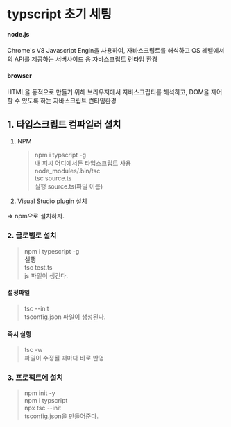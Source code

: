 # typscript 초기 세팅

#### node.js

Chrome's V8 Javascript Engin을 사용하여, 자바스크립트를 해석하고 OS 레벨에서의 API를 제공하는 서버사이드 용 자바스크립트 런타임 환경

#### browser

HTML을 동적으로 만들기 위해 브라우저에서 자바스크립티를 해석하고, DOM을 제어할 수 있도록 하는 자바스크립트 런타임환경

## 1. 타입스크립트 컴파일러 설치

1. NPM

   > npm i typscript -g  
   > 내 피씨 어디에서든 타입스크립트 사용  
   > node_modules/.bin/tsc  
   > tsc source.ts  
   > 실행 source.ts(파일 이름)

2. Visual Studio plugin 설치

=> npm으로 설치하자.

### 2. 글로벌로 설치

> npm i typescript -g  
> **실행**  
> tsc test.ts  
> js 파일이 생긴다.

#### 설정파일

> tsc --init  
> tsconfig.json 파일이 생성된다.  

#### 즉시 실행

> tsc -w  
> 파일이 수정될 때마다 바로 반영  

### 3. 프로젝트에 설치

> npm init -y  
> npm i typscript  
> npx tsc --init  
> tsconfig.json을 만들어준다.
